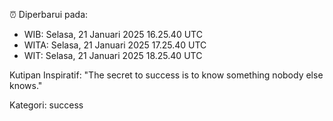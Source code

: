 ⏰ Diperbarui pada:
- WIB: Selasa, 21 Januari 2025 16.25.40 UTC
- WITA: Selasa, 21 Januari 2025 17.25.40 UTC
- WIT: Selasa, 21 Januari 2025 18.25.40 UTC

Kutipan Inspiratif:
"The secret to success is to know something nobody else knows."


Kategori: success

